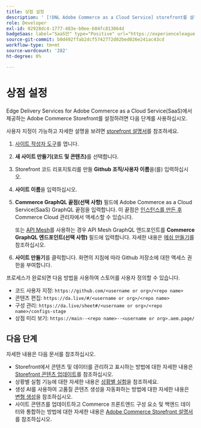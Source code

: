 ```yaml
---
title: 상점 설정
description: ' [!DNL Adobe Commerce as a Cloud Service] storefront를 설정하는 스캐폴딩 도구를 실행하는 방법에 대해 알아봅니다.'
role: Developer
exl-id: 02928dc4-1777-483e-b0ee-b04fc813864d
badgeSaas: label="SaaS만" type="Positive" url="https://experienceleague.adobe.com/ko/docs/commerce/user-guides/product-solutions" tooltip="Adobe Commerce as a Cloud Service 및 Adobe Commerce Optimizer 프로젝트에만 적용됩니다(Adobe 관리 SaaS 인프라)."
source-git-commit: b0d492ffab2dcf5742772d02bed026e241ac43cd
workflow-type: tm+mt
source-wordcount: '282'
ht-degree: 0%

---
```


# 상점 설정

Edge Delivery Services for Adobe Commerce as a Cloud Service(SaaS)에서 제공하는 Adobe Commerce Storefront를 설정하려면 다음 단계를 사용하십시오.

사용자 지정이 가능하고 자세한 설명을 보려면 [storefront 설명서](https://experienceleague.adobe.com/developer/commerce/storefront/get-started/?lang=ko)를 참조하세요.

1. [사이트 작성자 도구](https://da.live/app/adobe-commerce/storefront-tools/tools/site-creator/site-creator)를 엽니다.

1. **새 사이트 만들기(코드 및 콘텐츠)**&#x200B;를 선택합니다.

1. Storefront 코드 리포지토리를 만들 **Github 조직/사용자 이름**&#x200B;을(를) 입력하십시오.

1. **사이트 이름**&#x200B;을 입력하십시오.

1. **Commerce GraphQL 끝점(선택 사항)** 필드에 Adobe Commerce as a Cloud Service(SaaS) GraphQL 끝점을 입력합니다. 이 끝점은 [인스턴스를 만든 후](./getting-started.md#create-an-instance)Commerce Cloud 관리자에서 액세스할 수 있습니다.

   또는 [API Mesh](https://developer.adobe.com/graphql-mesh-gateway/mesh/basic)를 사용하는 경우 API Mesh GraphQL 엔드포인트를 **Commerce GraphQL 엔드포인트(선택 사항)** 필드에 입력합니다. 자세한 내용은 [메쉬 만들기](https://developer.adobe.com/graphql-mesh-gateway/mesh/basic/create-mesh)를 참조하십시오.

1. **사이트 만들기**&#x200B;를 클릭합니다. 화면의 지침에 따라 Github 저장소에 대한 액세스 권한을 부여합니다.

프로세스가 완료되면 다음 방법을 사용하여 스토어를 사용자 정의할 수 있습니다.

* 코드 사용자 지정: `https://github.com/<username or org>/<repo name>`
* 콘텐츠 편집: `https://da.live/#/<username or org>/<repo name>`
* 구성 관리: `https://da.live/sheet#/<username or org>/<repo name>/configs-stage`
* 상점 미리 보기: `https://main--<repo name>--<username or org>.aem.page/`

## 다음 단계

자세한 내용은 다음 문서를 참조하십시오.

* Storefront에서 콘텐츠 및 데이터를 관리하고 표시하는 방법에 대한 자세한 내용은 [Storefront 콘텐츠 업데이트](./use-cases.md#update-storefront-content)를 참조하십시오.
* 상황별 실험 기능에 대한 자세한 내용은 [상황별 실험](./use-cases.md#contextual-experimentation)을 참조하세요.
* 생성 AI를 사용하여 고품질 콘텐츠 생성을 자동화하는 방법에 대한 자세한 내용은 [변형 생성](./use-cases.md#generate-variations)을 참조하십시오.
* 사이트 콘텐츠를 업데이트하고 Commerce 프론트엔드 구성 요소 및 백엔드 데이터와 통합하는 방법에 대한 자세한 내용은 [Adobe Commerce Storefront 설명서](https://experienceleague.adobe.com/developer/commerce/storefront/?lang=ko)를 참조하십시오.
